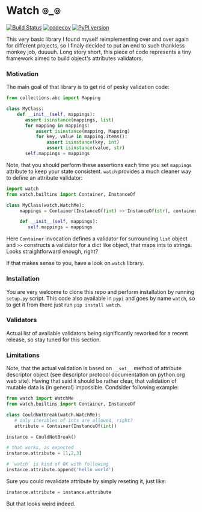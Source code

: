 # Watch ๏_๏

[![Build Status](https://api.travis-ci.org/magniff/watch.svg?branch=master)](https://travis-ci.org/magniff/watch)
[![codecov](https://codecov.io/gh/magniff/watch/branch/master/graph/badge.svg)](https://codecov.io/gh/magniff/watch)
[![PyPI version](https://badge.fury.io/py/watch.png)](https://badge.fury.io/py/watch)

This very basic library I found myself reimplementing over and over again for different projects, so I finaly decided to put an end to such thankless monkey job, duuuuh. Long story short, this piece of code represents a tiny framework aimed to build object's attributes validators.

### Motivation
The main goal of that library is to get rid of pesky validation code:
```python
from collections.abc import Mapping

class MyClass:
    def __init__(self, mappings):
       assert isinstance(mappings, list)
       for mapping in mappings:
           assert isinstance(mapping, Mapping)
           for key, value in mapping.items():
               assert isinstance(key, int)
               assert isinstance(value, str)
       self.mappings = mappings
```
Note, that you should perform these assertions each time you set `mappings` attribute to keep your state consistent.
`watch` provides a much cleaner way to define an attribute validator:
```python
import watch
from watch.builtins import Container, InstanceOf

class MyClass(watch.WatchMe):
     mappings = Container(InstanceOf(int) >> InstanceOf(str), container=list)

     def __init__(self, mappings):
        self.mappings = mappings
```
Here `Container` invocation defines a validator for surrounding `list` object and `>>` constructs a validator for a dict like object, that maps ints to strings. Looks straightforward enough, right?

If that makes sense to you, have a look on `watch` library.

### Installation
You are very welcome to clone this repo and perform installation by running `setup.py` script. This code also available in `pypi` and goes by name `watch`, so to get it from there just run `pip install watch`.

### Validators
Actual list of available validators being significantly reworked for a recent release, so stay tuned for this section. 

### Limitations
Note, that the actual validation is based on `__set__` method of attribute descriptor object (see descriptor protocol documentation on python.org web site). Having that said it should be rather clear, that validation of mutable data is (in general) impossible. Condsider following example:
```python
from watch import WatchMe
from watch.builtins import Container, InstanceOf

class CouldNotBreak(watch.WatchMe):
   # only iterables of ints are allowed, right?
   attribute = Container(InstanceOf(int))

instance = CouldNotBreak()

# that works, as expected
instance.attribute = [1,2,3]

# `watch` is kind of OK with following
instance.attribute.append('hello world')
```
Sure you could revalidate attribute by simply reseting it, just like:
```python
instance.attribute = instance.attribute
```
But that looks weird indeed.
